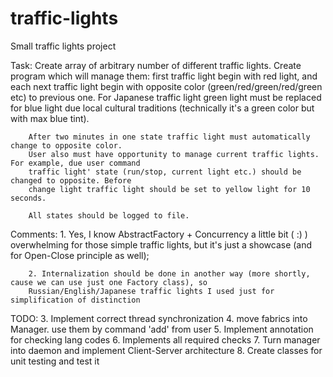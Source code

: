 # traffic-lights
Small traffic lights project

Task:
        Create array of arbitrary number of different traffic lights.
        Create program which will manage them: first traffic light begin with red light,
        and each next traffic light begin with opposite color (green/red/green/red/green etc) to previous one.
        For Japanese traffic light green light must be replaced for blue light due local cultural traditions
        (technically it's a green color but with max blue tint).
    
        After two minutes in one state traffic light must automatically change to opposite color.
        User also must have opportunity to manage current traffic lights. For example, due user command
        traffic light' state (run/stop, current light etc.) should be changed to opposite. Before
        change light traffic light should be set to yellow light for 10 seconds.
        
        All states should be logged to file.
        
Comments:
        1. Yes, I know AbstractFactory + Concurrency a little bit ( :) ) overwhelming
        for those simple traffic lights, but it's just a showcase (and for Open-Close principle as well);
        
        2. Internalization should be done in another way (more shortly, cause we can use just one Factory class), so
        Russian/English/Japanese traffic lights I used just for simplification of distinction
    
    
TODO:
        3. Implement correct thread synchronization
        4. move fabrics into Manager. use them by command 'add' from user
        5. Implement annotation for checking lang codes
        6. Implements all required checks
        7. Turn manager into daemon and implement Client-Server architecture
        8. Create classes for unit testing and test it
